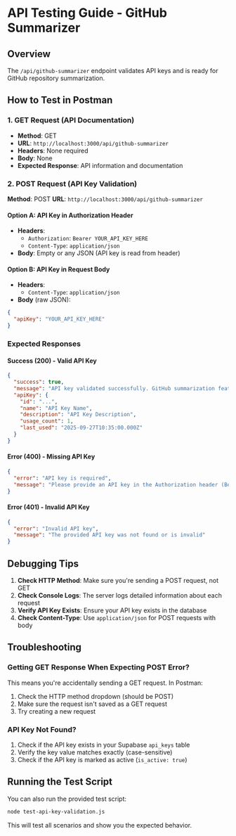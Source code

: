 # API Testing Guide - GitHub Summarizer

## Overview
The `/api/github-summarizer` endpoint validates API keys and is ready for GitHub repository summarization.

## How to Test in Postman

### 1. GET Request (API Documentation)
- **Method**: GET
- **URL**: `http://localhost:3000/api/github-summarizer`
- **Headers**: None required
- **Body**: None
- **Expected Response**: API information and documentation

### 2. POST Request (API Key Validation)

**Method**: POST
**URL**: `http://localhost:3000/api/github-summarizer`

#### Option A: API Key in Authorization Header
- **Headers**:
  - `Authorization`: `Bearer YOUR_API_KEY_HERE`
  - `Content-Type`: `application/json`
- **Body**: Empty or any JSON (API key is read from header)

#### Option B: API Key in Request Body
- **Headers**:
  - `Content-Type`: `application/json`
- **Body** (raw JSON):
```json
{
  "apiKey": "YOUR_API_KEY_HERE"
}
```

### Expected Responses

#### Success (200) - Valid API Key
```json
{
  "success": true,
  "message": "API key validated successfully. GitHub summarization feature coming soon.",
  "apiKey": {
    "id": "...",
    "name": "API Key Name",
    "description": "API Key Description",
    "usage_count": 1,
    "last_used": "2025-09-27T10:35:00.000Z"
  }
}
```

#### Error (400) - Missing API Key
```json
{
  "error": "API key is required",
  "message": "Please provide an API key in the Authorization header (Bearer token) or in the request body as apiKey"
}
```

#### Error (401) - Invalid API Key
```json
{
  "error": "Invalid API key",
  "message": "The provided API key was not found or is invalid"
}
```

## Debugging Tips

1. **Check HTTP Method**: Make sure you're sending a POST request, not GET
2. **Check Console Logs**: The server logs detailed information about each request
3. **Verify API Key Exists**: Ensure your API key exists in the database
4. **Check Content-Type**: Use `application/json` for POST requests with body

## Troubleshooting

### Getting GET Response When Expecting POST Error?
This means you're accidentally sending a GET request. In Postman:
1. Check the HTTP method dropdown (should be POST)
2. Make sure the request isn't saved as a GET request
3. Try creating a new request

### API Key Not Found?
1. Check if the API key exists in your Supabase `api_keys` table
2. Verify the key value matches exactly (case-sensitive)
3. Check if the API key is marked as active (`is_active: true`)

## Running the Test Script

You can also run the provided test script:
```bash
node test-api-key-validation.js
```

This will test all scenarios and show you the expected behavior.
